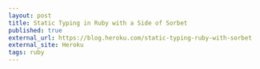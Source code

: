 ```yaml
---
layout: post
title: Static Typing in Ruby with a Side of Sorbet
published: true
external_url: https://blog.heroku.com/static-typing-ruby-with-sorbet
external_site: Heroku
tags: ruby
---
```

